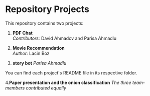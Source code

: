 # Repository Projects

This repository contains two projects:

1. **PDF Chat**  
   *Contributors:*  David Ahmadov and Parisa Ahmadlu 

2. **Movie Recommendation**  
   *Author:* Lacin Boz

3. **story bot**
   *Parisa Ahmadlu*  

You can find each project's README file in its respective folder.

4.**Paper presentation and the onion classification**
    *The three team-members contributed equally*
